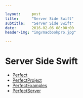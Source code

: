 ```yaml
---

layout:     post
title:      "Server Side Swift"
subtitle:   "Server Side Swift"
date:       2016-02-06 08:00:00
header-img: "img/macbookpro.jpg"

---
```



<h1>Server Side Swift</h1>


* [Perfect](http://perfect.org)
* [PerfectProject](https://github.com/PerfectlySoft/Perfect)
* [PerfectExamples](https://github.com/PerfectlySoft/Perfect/tree/master/Examples#examples)
* [PerfectServer](https://github.com/PerfectlySoft/Perfect/tree/master/PerfectServer#perfectserver)

